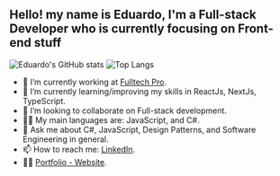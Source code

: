 ## Hello! my name is Eduardo, I'm a Full-stack Developer who is currently focusing on Front-end stuff

![Eduardo's GitHub stats](https://github-readme-stats.vercel.app/api?username=eduardogerentklein&show_icons=true&theme=dark&hide_border=true&bg_color=161b22)
![Top Langs](https://github-readme-stats.vercel.app/api/top-langs/?username=eduardogerentklein&layout=compact&theme=dark&langs_count=10&hide_border=true&bg_color=161b22)

- 🔭 I’m currently working at [Fulltech Pro](https://www.linkedin.com/company/fulltech-tecnologia).
- 🌱 I’m currently learning/improving my skills in ReactJs, NextJs, TypeScript.
- 👯 I’m looking to collaborate on Full-stack development.
- 🐱‍💻 My main languages are: JavaScript, and C#.
- 💬 Ask me about C#, JavaScript, Design Patterns, and Software Engineering in general.
- 📫 How to reach me: [LinkedIn](https://www.linkedin.com/in/eduardoklein/). 
- 🐱‍💻 [Portfolio - Website](https://www.eduardoklein.com/).

<!--
**eduardogerentklein/eduardogerentklein** is a ✨ _special_ ✨ repository because its `README.md` (this file) appears on your GitHub profile.

Here are some ideas to get you started:

- 🤔 I’m looking for help with ...
-->
